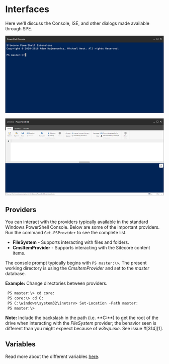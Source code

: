 # Interfaces

Here we'll discuss the Console, ISE, and other dialogs made available through SPE.

![The Sitecore PowerShell Console is a command line interface that many power users find great for quickly running commands.](../.gitbook/assets/cli-empty.png)

![The Sitecore PowerShell ISE is a scripting interface for running commands and authoring scripts.](../.gitbook/assets/ise-empty.png)

## Providers

You can interact with the providers typically available in the standard Windows PowerShell Console. Below are some of the important providers. Run the command `Get-PSProvider` to see the complete list.

* **FileSystem** - Supports interacting with files and folders.
* **CmsItemProvider** - Supports interacting with the Sitecore content items.

The console prompt typically begins with `PS master:\>`. The present working directory is using the _CmsItemProvider_ and set to the _master_ database.

**Example:** Change directories between providers.

```text
 PS master:\> cd core:
 PS core:\> cd C:
 PS C:\windows\system32\inetsrv> Set-Location -Path master:
 PS master:\>
```

**Note:** Include the backslash in the path \(i.e. **C:\**\) to get the root of the drive when interacting with the _FileSystem_ provider; the behavior seen is different than you might expeect because of _w3wp.exe_. See issue \#\[314\]\[1\].

## Variables

Read more about the different variables [here](variables.md).

